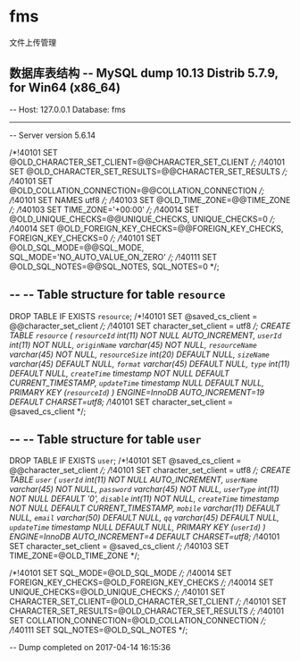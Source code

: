 # fms
文件上传管理


数据库表结构
-- MySQL dump 10.13  Distrib 5.7.9, for Win64 (x86_64)
--
-- Host: 127.0.0.1    Database: fms
-- ------------------------------------------------------
-- Server version	5.6.14

/*!40101 SET @OLD_CHARACTER_SET_CLIENT=@@CHARACTER_SET_CLIENT */;
/*!40101 SET @OLD_CHARACTER_SET_RESULTS=@@CHARACTER_SET_RESULTS */;
/*!40101 SET @OLD_COLLATION_CONNECTION=@@COLLATION_CONNECTION */;
/*!40101 SET NAMES utf8 */;
/*!40103 SET @OLD_TIME_ZONE=@@TIME_ZONE */;
/*!40103 SET TIME_ZONE='+00:00' */;
/*!40014 SET @OLD_UNIQUE_CHECKS=@@UNIQUE_CHECKS, UNIQUE_CHECKS=0 */;
/*!40014 SET @OLD_FOREIGN_KEY_CHECKS=@@FOREIGN_KEY_CHECKS, FOREIGN_KEY_CHECKS=0 */;
/*!40101 SET @OLD_SQL_MODE=@@SQL_MODE, SQL_MODE='NO_AUTO_VALUE_ON_ZERO' */;
/*!40111 SET @OLD_SQL_NOTES=@@SQL_NOTES, SQL_NOTES=0 */;

--
-- Table structure for table `resource`
--

DROP TABLE IF EXISTS `resource`;
/*!40101 SET @saved_cs_client     = @@character_set_client */;
/*!40101 SET character_set_client = utf8 */;
CREATE TABLE `resource` (
  `resourceId` int(11) NOT NULL AUTO_INCREMENT,
  `userId` int(11) NOT NULL,
  `originName` varchar(45) NOT NULL,
  `resourceName` varchar(45) NOT NULL,
  `resourceSize` int(20) DEFAULT NULL,
  `sizeName` varchar(45) DEFAULT NULL,
  `format` varchar(45) DEFAULT NULL,
  `type` int(11) DEFAULT NULL,
  `createTime` timestamp NOT NULL DEFAULT CURRENT_TIMESTAMP,
  `updateTime` timestamp NULL DEFAULT NULL,
  PRIMARY KEY (`resourceId`)
) ENGINE=InnoDB AUTO_INCREMENT=19 DEFAULT CHARSET=utf8;
/*!40101 SET character_set_client = @saved_cs_client */;

--
-- Table structure for table `user`
--

DROP TABLE IF EXISTS `user`;
/*!40101 SET @saved_cs_client     = @@character_set_client */;
/*!40101 SET character_set_client = utf8 */;
CREATE TABLE `user` (
  `userId` int(11) NOT NULL AUTO_INCREMENT,
  `userName` varchar(45) NOT NULL,
  `password` varchar(45) NOT NULL,
  `userType` int(11) NOT NULL DEFAULT '0',
  `disable` int(11) NOT NULL,
  `createTime` timestamp NOT NULL DEFAULT CURRENT_TIMESTAMP,
  `mobile` varchar(11) DEFAULT NULL,
  `email` varchar(50) DEFAULT NULL,
  `qq` varchar(45) DEFAULT NULL,
  `updateTime` timestamp NULL DEFAULT NULL,
  PRIMARY KEY (`userId`)
) ENGINE=InnoDB AUTO_INCREMENT=4 DEFAULT CHARSET=utf8;
/*!40101 SET character_set_client = @saved_cs_client */;
/*!40103 SET TIME_ZONE=@OLD_TIME_ZONE */;

/*!40101 SET SQL_MODE=@OLD_SQL_MODE */;
/*!40014 SET FOREIGN_KEY_CHECKS=@OLD_FOREIGN_KEY_CHECKS */;
/*!40014 SET UNIQUE_CHECKS=@OLD_UNIQUE_CHECKS */;
/*!40101 SET CHARACTER_SET_CLIENT=@OLD_CHARACTER_SET_CLIENT */;
/*!40101 SET CHARACTER_SET_RESULTS=@OLD_CHARACTER_SET_RESULTS */;
/*!40101 SET COLLATION_CONNECTION=@OLD_COLLATION_CONNECTION */;
/*!40111 SET SQL_NOTES=@OLD_SQL_NOTES */;

-- Dump completed on 2017-04-14 16:15:36
